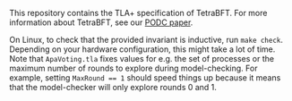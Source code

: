 This repository contains the TLA+ specification of TetraBFT. For more information about TetraBFT, see our [PODC paper](https://dl.acm.org/doi/abs/10.1145/3662158.3662783).

On Linux, to check that the provided invariant is inductive, run `make check`. Depending on your hardware configuration, this might take a lot of time. Note that `ApaVoting.tla` fixes values for e.g. the set of processes or the maximum number of rounds to explore during model-checking. For example, setting `MaxRound == 1` should speed things up because it means that the model-checker will only explore rounds 0 and 1.
